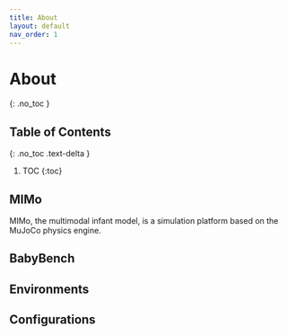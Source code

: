 ```yaml
---
title: About
layout: default
nav_order: 1
---
```


# About
{: .no_toc }

## Table of Contents
{: .no_toc .text-delta }

1. TOC
{:toc}

## MIMo

MIMo, the multimodal infant model, is a simulation platform based on the MuJoCo physics engine.

## BabyBench



## Environments



## Configurations

